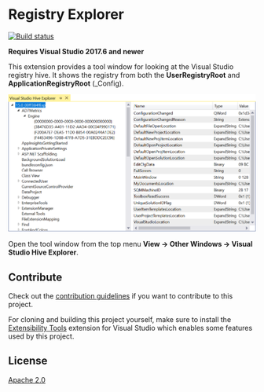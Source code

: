 # Registry Explorer

[![Build status](https://ci.appveyor.com/api/projects/status/0ul3t4y6ci95vyys?svg=true)](https://ci.appveyor.com/project/madskristensen/registryexplorer)

**Requires Visual Studio 2017.6 and newer**

This extension provides a tool window for looking at the Visual Studio registry hive. It shows the registry from both the **UserRegistryRoot** and **ApplicationRegistryRoot** (_Config).

![Tool Window](art/window.png)

Open the tool window from the top menu **View -> Other Windows -> Visual Studio Hive Explorer**.

## Contribute
Check out the [contribution guidelines](.github/CONTRIBUTING.md)
if you want to contribute to this project.

For cloning and building this project yourself, make sure
to install the
[Extensibility Tools](https://visualstudiogallery.msdn.microsoft.com/ab39a092-1343-46e2-b0f1-6a3f91155aa6)
extension for Visual Studio which enables some features
used by this project.

## License
[Apache 2.0](LICENSE)